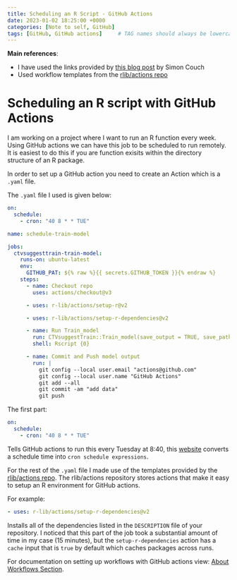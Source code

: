```yaml
---
title: Scheduling an R Script - GitHub Actions
date: 2023-01-02 18:25:00 +0000
categories: [Note to self, GitHub]
tags: [GitHub, GitHub actions]     # TAG names should always be lowercase
---
```


**Main references**:
  - I have used the links provided by [this blog post](https://blog--simonpcouch.netlify.app/blog/r-github-actions-commit/) by Simon Couch
  - Used workflow templates from the [rlib/actions repo](https://github.com/r-lib/actions)

# Scheduling an R script with GitHub Actions

I am working on a project where I want to run an R function every week. Using GitHub actions we can have this job to be scheduled to run remotely.
It is easiest to do this if you are function exisits within the directory structure of an R package.

In order to set up a GitHub action you need to create an Action which is a `.yaml` file.

The `.yaml` file I used is given below:

```yaml
on:
  schedule:
    - cron: "40 8 * * TUE"

name: schedule-train-model

jobs:
  ctvsuggesttrain-train-model:
    runs-on: ubuntu-latest
    env:
      GITHUB_PAT: ${% raw %}{{ secrets.GITHUB_TOKEN }}{% endraw %}
    steps:
      - name: Checkout repo
        uses: actions/checkout@v3

      - uses: r-lib/actions/setup-r@v2

      - uses: r-lib/actions/setup-r-dependencies@v2

      - name: Run Train_model
        run: CTVsuggestTrain::Train_model(save_output = TRUE, save_path = "OUTPUT/")
        shell: Rscript {0}

      - name: Commit and Push model output
        run: |
          git config --local user.email "actions@github.com"
          git config --local user.name "GitHub Actions"
          git add --all
          git commit -am "add data"
          git push
```

The first part:


```yaml
on:
  schedule:
    - cron: "40 8 * * TUE"
```    


Tells GitHub actions to run this every Tuesday at 8:40, this [website](https://crontab.guru/#40_8_*_*_TUE) converts a schedule time into `cron schedule expressions`.

For the rest of the `.yaml` file I made use of the templates provided by the [rlib/actions repo](https://github.com/r-lib/actions). The rlib/actions repository stores actions that make it easy to setup an R environment for GitHub actions.

For example:

```yaml
- uses: r-lib/actions/setup-r-dependencies@v2
```

Installs all of the dependencies listed in the `DESCRIPTION` file of your repository. I noticed that this part of the job took a substantial amount of time in my case (15 minutes), but the `setup-r-dependencies` action has a `cache` input that is `true` by default which caches packages across runs.

For documentation on setting up workflows with GitHub actions view:
[About Workflows Section](https://docs.github.com/en/actions/using-workflows/about-workflows).
